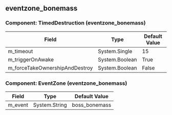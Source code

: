 ## eventzone_bonemass

### Component: TimedDestruction (eventzone_bonemass)

|Field|Type|Default Value|
|-----|----|-------------|
|m_timeout|System.Single|15|
|m_triggerOnAwake|System.Boolean|True|
|m_forceTakeOwnershipAndDestroy|System.Boolean|False|

### Component: EventZone (eventzone_bonemass)

|Field|Type|Default Value|
|-----|----|-------------|
|m_event|System.String|boss_bonemass|

